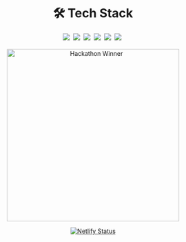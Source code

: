 
<h1 align="center">🛠 Tech Stack</h1>
<div align="center">
<img src="https://img.shields.io/badge/JavaScript-F7DF1E?logo=javascript&logoColor=000">&nbsp;
<img src="https://img.shields.io/badge/React-61DAFB?logo=react&logoColor=white">&nbsp;
<img src="https://img.shields.io/badge/Node.js-6DA55F?logo=node.js&logoColor=white">&nbsp;
<img src="https://img.shields.io/badge/MongoDB-%234ea94b.svg?logo=mongodb&logoColor=white">&nbsp;
<img src="https://img.shields.io/badge/GitHub-%23121011.svg?logo=github&logoColor=white">&nbsp;
<img src="https://img.shields.io/badge/npm-CB3837?logo=npm&logoColor=fff">&nbsp;</div>
</br>


<div align="center">
  <img src="https://sdmntprwestus2.oaiusercontent.com/files/00000000-de78-61f8-981c-17d2ef65bcfb/raw?se=2025-05-09T11%3A02%3A08Z&sp=r&sv=2024-08-04&sr=b&scid=00000000-0000-0000-0000-000000000000&skoid=864daabb-d06a-46b3-a747-d35075313a83&sktid=a48cca56-e6da-484e-a814-9c849652bcb3&skt=2025-05-08T11%3A47%3A55Z&ske=2025-05-09T11%3A47%3A55Z&sks=b&skv=2024-08-04&sig=VaIC3h%2B9ZK6aD/6sReaLcnuY3Tv7s52qsfm3U2/Oht0%3D" alt="Hackathon Winner" width="400"/>


  [![Netlify Status](https://api.netlify.com/api/v1/badges/0403ba24-2e63-4e62-b001-c4493b5a8043/deploy-status)](https://app.netlify.com/sites/hublu-dublu/deploys)
</div>
